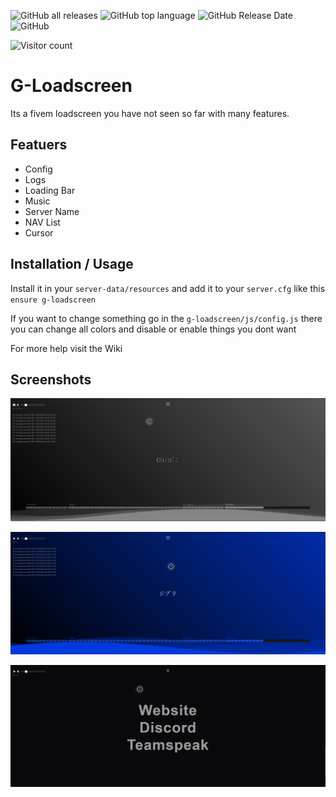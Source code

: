 <img alt="GitHub all releases" src="https://img.shields.io/github/downloads/E2Ghibli/g-loadscreen/total"> <img alt="GitHub top language" src="https://img.shields.io/github/languages/top/E2Ghibli/g-loadscreen"> <img alt="GitHub Release Date" src="https://img.shields.io/github/release-date/E2Ghibli/g-loadscreen"> <img alt="GitHub" src="https://img.shields.io/github/license/E2Ghibli/g-loadscreen">

![Visitor count](https://shields-io-visitor-counter.herokuapp.com/badge?page=E2Ghibli.g-loadscreen)

# G-Loadscreen

Its a fivem loadscreen you have not seen so far with many features.



## Featuers

- Config
- Logs
- Loading Bar
- Music
- Server Name
- NAV List
- Cursor




## Installation / Usage

Install it in your `server-data/resources` and add it to your `server.cfg` like this `ensure g-loadscreen`

If you want to change something go in the `g-loadscreen/js/config.js` there you can change all colors and disable or enable things you dont want

For more help visit the Wiki

## Screenshots

![g-loadscreen grey](https://raw.githubusercontent.com/E2Ghibli/g-loadscreen/main/.github/grey.png)

![g-loadscreen blue](https://raw.githubusercontent.com/E2Ghibli/g-loadscreen/main/.github/blue.png)

![g-loadscreen navlist](https://raw.githubusercontent.com/E2Ghibli/g-loadscreen/main/.github/navlist.png)
